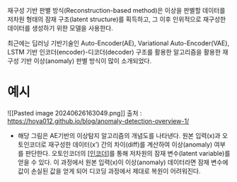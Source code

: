 
재구성 기반 판별 방식(Reconstruction-based method)은 이상을 판별할 데이터를 저차원 형태의 잠재 구조(latent structure)를 획득하고, 그 이후 인위적으로 재구성한 데이터를 생성하기 위한 모델을 사용한다.

최근에는 딥러닝 기반기술인 Auto-Encoder(AE), Variational Auto-Encoder(VAE), LSTM 기반 인코더(encoder)-디코더(decoder) 구조를 활용한 알고리즘을 활용한 재구성 기반 이상(anomaly) 판별 방식이 많이 소개되었다.

# 예시 

![[Pasted image 20240626163049.png]]
출처 : https://hoya012.github.io/blog/anomaly-detection-overview-1/

- 해당 그림은 AE기반의 이상탐지 알고리즘의 개념도를 나타낸다. 원본 입력(x)과 오토인코더로 재구성한 데이터(x’) 간의 차이(diff)를 계산하여 이상(anomaly) 여부를 판단한다. 오토인코더의 [[인코더]](encoder)를 통해 저차원의 잠재 변수(latent variable)를 얻을 수 있다. 이 과정에서 원본 입력(x)이 이상(anomaly) 데이터라면 잠재 변수에 값이 손실된 값을 얻게 되어 디코딩 과정에서 제대로 복원이 어려워진다.